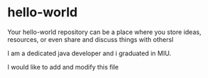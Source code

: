 # hello-world
Your hello-world repository can be a place where you store ideas, resources, or even share and discuss things with othersI

I am a dedicated java developer and i graduated in MIU.

I would like to add and modify this file
